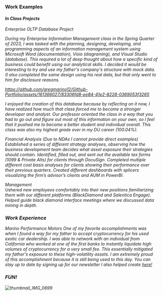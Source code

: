 ### Work Examples
#### <i>In Class Projects
Enterprise OLTP Database Project

During my Enterprise Information Management class in the Spring Quarter of 2023, I was tasked with the planning, designing, developing, and programming aspects of an information management system using Microsoft Word (documentation), Visio (diagraming), and Visual Studio (database). This required a lot of deep thought about how a specific kind of business could benefit using our analytical skills. I decided it would be interesting to try and use my father's company's structure with mock data. (I also completed the same design using his real data, but that only went to him for disclosure reasons.




https://github.com/gregmarino12/Github-Portfolio/assets/161366027/83306fd8-ee84-41e2-8228-0369053f3265







I enjoyed the creation of this database because by reflecting on it now, I have realized how much that class forced me to become a stronger developer and analyst. Our professor oriented the class in a way that you had to go out and figure out most of this information on your own, so I feel that it pushed me to become a better student and individual overall. This class was also my highest grade ever in my DU career (100.04%).


<i>Financial Analysis (Due to NDAs I cannot provide direct examples)
<br>
Established a series of different strategy analyses, observing how the business development team decides what asset exposure their strategies should contain.
Identified, filled out, and sent out the available tax forms (1099 & Private Alts) for clients through DocuSign.
Completed multiple different cost basis analyses for clients showing their performance over their previous quarters.
Created different dashboards with splicers visualizing the firm’s advisor’s clients and AUM in PowerBI.

<i>Management 
<br>
Ushered new employees comfortably into their new positions familiarizing them with our different platforms (BlackDiamond and Salentica Engage).
Helped guide black diamond interface meetings where we discussed data mining in depth.



<a name="WorkExamples"></a>
### Work Experience

Marino Performance Motors
One of my favorite accomplishments was when I found a way for my father to accept cryptocurrency for his used exotic car dealership. I was able to network with an individual from California who worked at one of the first banks to instantly liquidate high volumes of cryptocurrency for a very small fee. This essentially mitigated my father's exposure to these high-volatility assets. I am extremely proud of this accomplishment because it is still being used to this day. You can stay up to date by signing up for our newsletter I also helped create [here!](https://www.marinoperformancemotors.com/promotions/)














<a name="Fun"></a>
### FUN!


![thumbnail_IMG_0699](https://github.com/gregmarino12/Github-Portfolio/assets/161366027/ee921ea5-13dd-4d99-b273-317e32f2d4d9)










